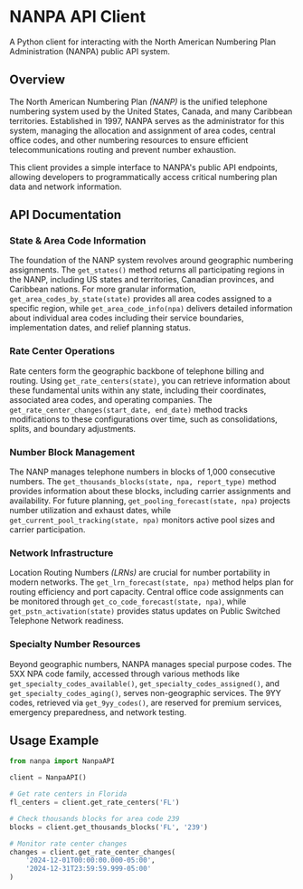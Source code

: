 # NANPA API Client
A Python client for interacting with the North American Numbering Plan Administration (NANPA) public API system.

## Overview
The North American Numbering Plan *(NANP)* is the unified telephone numbering system used by the United States, Canada, and many Caribbean territories. Established in 1997, NANPA serves as the administrator for this system, managing the allocation and assignment of area codes, central office codes, and other numbering resources to ensure efficient telecommunications routing and prevent number exhaustion.

This client provides a simple interface to NANPA's public API endpoints, allowing developers to programmatically access critical numbering plan data and network information.

## API Documentation

### State & Area Code Information
The foundation of the NANP system revolves around geographic numbering assignments. The `get_states()` method returns all participating regions in the NANP, including US states and territories, Canadian provinces, and Caribbean nations. For more granular information, `get_area_codes_by_state(state)` provides all area codes assigned to a specific region, while `get_area_code_info(npa)` delivers detailed information about individual area codes including their service boundaries, implementation dates, and relief planning status.

### Rate Center Operations
Rate centers form the geographic backbone of telephone billing and routing. Using `get_rate_centers(state)`, you can retrieve information about these fundamental units within any state, including their coordinates, associated area codes, and operating companies. The `get_rate_center_changes(start_date, end_date)` method tracks modifications to these configurations over time, such as consolidations, splits, and boundary adjustments.

### Number Block Management
The NANP manages telephone numbers in blocks of 1,000 consecutive numbers. The `get_thousands_blocks(state, npa, report_type)` method provides information about these blocks, including carrier assignments and availability. For future planning, `get_pooling_forecast(state, npa)` projects number utilization and exhaust dates, while `get_current_pool_tracking(state, npa)` monitors active pool sizes and carrier participation.

### Network Infrastructure
Location Routing Numbers *(LRNs)* are crucial for number portability in modern networks. The `get_lrn_forecast(state, npa)` method helps plan for routing efficiency and port capacity. Central office code assignments can be monitored through `get_co_code_forecast(state, npa)`, while `get_pstn_activation(state)` provides status updates on Public Switched Telephone Network readiness.

### Specialty Number Resources
Beyond geographic numbers, NANPA manages special purpose codes. The 5XX NPA code family, accessed through various methods like `get_specialty_codes_available()`, `get_specialty_codes_assigned()`, and `get_specialty_codes_aging()`, serves non-geographic services. The 9YY codes, retrieved via `get_9yy_codes()`, are reserved for premium services, emergency preparedness, and network testing.

## Usage Example
```python
from nanpa import NanpaAPI

client = NanpaAPI()

# Get rate centers in Florida
fl_centers = client.get_rate_centers('FL')

# Check thousands blocks for area code 239
blocks = client.get_thousands_blocks('FL', '239')

# Monitor rate center changes
changes = client.get_rate_center_changes(
    '2024-12-01T00:00:00.000-05:00',
    '2024-12-31T23:59:59.999-05:00'
)
```
